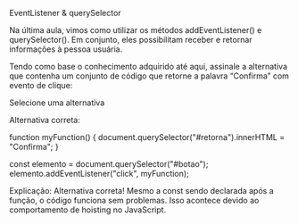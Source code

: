 EventListener & querySelector

Na última aula, vimos como utilizar os métodos addEventListener() e querySelector(). Em conjunto, eles possibilitam receber e retornar informações à pessoa usuária.

Tendo como base o conhecimento adquirido até aqui, assinale a alternativa que contenha um conjunto de código que retorne a palavra “Confirma” com evento de clique:

Selecione uma alternativa

Alternativa correta: 

function myFunction() {
  document.querySelector("#retorna").innerHTML = "Confirma";
}

const elemento = document.querySelector("#botao");
elemento.addEventListener("click", myFunction);

Explicação: Alternativa correta! Mesmo a const sendo declarada após a função, o código funciona sem problemas. Isso acontece devido ao comportamento de hoisting no JavaScript.